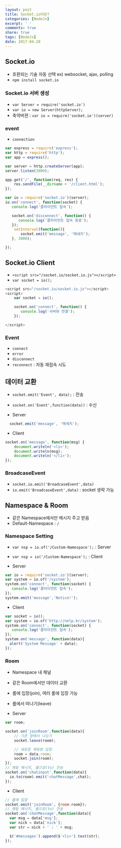 ```yaml
---
layout: post
title: Socket.io이란?
categories: [NodeJs]
excerpt: ' '
comments: true
share: true
tags: [NodeJs]
date: 2017-04-28
---
```


## Socket.io
- 호환되는 기술 자동 선택 ex) websocket, ajax, polling
- `npm install socket.io`

### Socket.io 서버 생성
- `var Server = require('socket.io')`
- `var io = new Server(httpServer);`
- 축약버젼 : `var io = require('socket.io')(server)`
### event
- `connection`

``` javascript
var express = require('express');
var http = require('http');
var app = express();

var server = http.createServer(app);
server.listen(3000);

app.get('/', function(req, res) {
    res.sendFile(__dirname + '/client.html');
});

var io = require('socket.io')(server);
io.on('connect', function(socket) {
   console.log('클라이언트 접속');

   socket.on('disconnect', function() {
      console.log('클라이언트 접속 종료');
   });
    setInterval(function(){
       socket.emit('message', '메세지');
   }, 3000);

});
```

## Socket.io Client
- `<script src="/socket.io/socket.io.js"></script>`
- `var socket = io();`

``` javascript
<script src="/socket.io/socket.io.js"></script>
<script>
    var socket = io();

    socket.on('connect', function() {
       console.log('서버와 연결');
    });    

</script>
```

### Event
- `connect`
- `error`
- `disconnect`
- `reconnect` : 자동 재접속 시도

## 데이터 교환
- `socket.emit('Event', data);` : 전송
- `socket.on('Event',function(data))` : 수신

- Server

``` javascript
  socket.emit('message', '메세지');
```

- Client

``` javascript
socket.on('message', function(msg) {
    document.writeln('<li>');
    document.writeln(msg);
    document.writeln('</li>');
});
```

### BroadcaseEvent
- `socket.io.emit('BroadcaseEvent',data)`
- `io.emit('BroadcaseEvent',data)` : socket 생략 가능

## Namespace & Room
- 같은 Namespace에서만 메시지 주고 받음
- Default-Namespace : `/`

### Namespace Setting
- `var nsp = io.of('/Custom-Namespace');` : Server
- `var nsp = io('/Custom-Namespace');` : Client

- Server

``` javascript
var io = require('socket.io')(server);
var system = io.of('/system');
system.on('connect', function(socket) {
   console.log('클라이언트 접속');
});
system.emit('message','Notice!');
```

- Client

``` javascript
var socket = io();
var system = io.of('http://nelp.kr/system');
system.on('connect', function(socket) {
   console.log('클라이언트 접속');
});
system.on('message', function(data){
  alert('System Message' + data);
});
```

### Room
- Namespace 내 채널
- 같은 Room에서만 데이터 교환
- 룸에 입장(join), 여러 룸에 입장 가능
- 룸에서 떠나기(leave)

- Server

``` javascript
var room;

socket.on('joinRoom',function(data){
    // 기존 방에서 나오기
    socket.leave(room);

    // 새로운 채팅방 입장
    room = data.room;
    socket.join(room);
});
// 채팅 메시지, 룸으로(to) 전송
socket.on('chatinput',function(data){
  io.to(room).emit('chatMessage',chat);
});
```

- Client

``` javascript
// 룸에 입장
socket.emit('joinRoom', {room:room});
// 채팅 메시지, 룸으로(to) 전송
socket.on('chatMessage',function(data){
  var msg = data['msg'];
  var nick = data['nick'];
  var str = nick + ' : ' + msg;

  $('#messages').append($'<li>').text(str);
});
```
